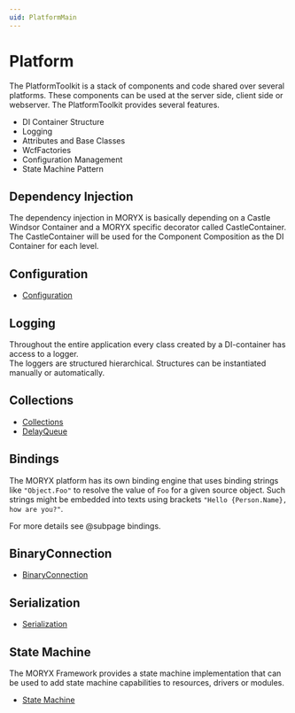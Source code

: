 ```yaml
---
uid: PlatformMain
---
```

# Platform

The PlatformToolkit is a stack of components and code shared over several platforms. These components can be used at the server side, client side or webserver. The PlatformToolkit provides several features.

- DI Container Structure
- Logging
- Attributes and Base Classes
- WcfFactories
- Configuration Management
- State Machine Pattern

## Dependency Injection

The dependency injection in MORYX is basically depending on a Castle Windsor Container and a MORYX specific decorator called CastleContainer.
The CastleContainer will be used for the Component Composition as the DI Container for each level. 

## Configuration

- [Configuration](Configuration.md)

## Logging

Throughout the entire application every class created by a DI-container has access to a logger.  
The loggers are structured hierarchical. Structures can be instantiated manually or automatically.

## Collections

- [Collections](Collections)
- [DelayQueue](Collections/DelayQueue.md)

## Bindings

The MORYX platform has its own binding engine that uses binding strings like `"Object.Foo"` to resolve the value of `Foo`
for a given source object. Such strings might be embedded into texts using brackets `"Hello {Person.Name}, how are you?"`.

For more details see @subpage bindings.

## BinaryConnection

- [BinaryConnection](BinaryConnection.md)

## Serialization

- [Serialization](Serialization)

## State Machine

The MORYX Framework provides a state machine implementation that can be used to add state machine capabilities to resources, drivers or modules.

- [State Machine](StateMachine.md)